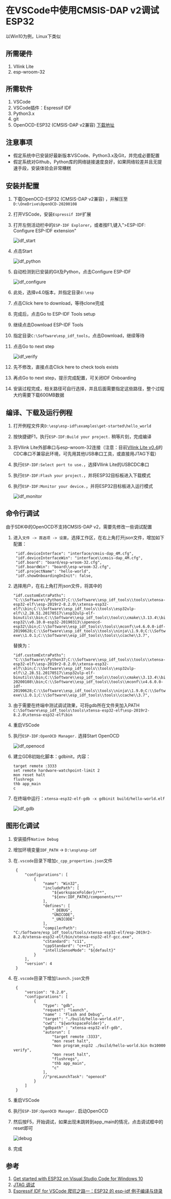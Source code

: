 # 在VSCode中使用CMSIS-DAP v2调试ESP32

以Win10为例，Linux下类似

## 所需硬件
1. Vllink Lite
2. esp-wroom-32

## 所需软件
1. VSCode
2. VSCode插件：Espressif IDF
3. Python3.x
4. git
5. OpenOCD-ESP32 (CMSIS-DAP v2兼容) [下载地址](https://github.com/vllogic/openocd_cmsis-dap_v2/releases)

## 注意事项
* 假定系统中已安装好最新版本VSCode、Python3.x及Git，并完成必要配置
* 假定系统对Github，Python库的网络链接速度良好，如果网络较差并且无提速手段，安装体验会非常糟糕

## 安装并配置
1. 下载OpenOCD-ESP32 (CMSIS-DAP v2兼容) ，并解压至`D:\OneDrive\OpenOCD-20200108`
2. 打开VSCode，安装`Espressif IDF`扩展
3. 打开左侧活动栏中的`ESP-IDF Explorer`，或者按F1,键入">ESP-IDF: Configure ESP-IDF extension"

   ![idf_start](./idf_start.png)
4. 点击Start

   ![idf_python](./idf_python.png)
5. 自动检测到已安装的Git及Python，点击Configure ESP-IDF

   ![idf_configure](./idf_configure.png)
6. 此处，选择v4.0版本，并指定目录`d:\esp`
7. 点击Click here to download，等待clone完成
8. 完成后，点击Go to ESP-IDF Tools setup
9.  继续点击Download ESP-IDF Tools
10. 指定目录`C:\Software\esp_idf_tools`，点击Download，继续等待
11. 点击Go to next step

    ![idf_verify](./idf_verify.png)
12. 先不修改，直接点击Click here to check tools exists
13. 再点Go to next step，提示完成配置，可关闭IDF Onboarding
14. 安装过程完成，相关路径可自行选择，并且后面需要指定这些路径，整个过程大约需要下载600MB数据

## 编译、下载及运行例程
1. 打开例程文件夹`D:\esp\esp-idf\examples\get-started\hello_world`
2. 按快捷键F1，执行`ESP-IDF:Build your project.` 稍等片刻，完成编译
3. 将Vllink Lite外部串口与esp-wroom-32连接（注意：目前[Vllink Lite v0.4](https://github.com/vllogic/vllink_lite/releases/tag/v0.4)的CDC串口不兼容此环境，可先用其他USB串口工具，或直接用JTAG下载）
4. 执行`ESP-IDF:Select port to use.`，选择Vllink Lite的USBCDC串口
5. 执行`ESP-IDF:Flash your project.`，并将ESP32目标板进入下载模式
6. 执行`ESP-IDF:Monitor your device.`，并将ESP32目标板进入运行模式

   ![idf_monitor](./idf_monitor.png)

## 命令行调试

由于SDK中的OpenOCD不支持CMSIS-DAP v2，需要先修改一些调试配置

1. 进入`文件 -> 首选项 -> 设置`，选择工作区，在右上角打开json文件，增加如下配置： 
   ```
    "idf.deviceInterface": "interface/cmsis-dap_4M.cfg",
    "idf.deviceInterfaceWin": "interface\\cmsis-dap_4M.cfg",
    "idf.board": "board/esp-wroom-32.cfg",
    "idf.boardWin": "board\\esp-wroom-32.cfg",
    "idf.projectName": "hello-world",
    "idf.showOnboardingOnInit": false,
    ```
2. 选择用户，在右上角打开json文件，将其中的
   ```
   "idf.customExtraPaths": "C:\\Software\\Python37;C:\\Software\\esp_idf_tools\\tools\\xtensa-esp32-elf\\esp-2019r2-8.2.0\\xtensa-esp32-elf\\bin;C:\\Software\\esp_idf_tools\\tools\\esp32ulp-elf\\2.28.51.20170517\\esp32ulp-elf-binutils\\bin;C:\\Software\\esp_idf_tools\\tools\\cmake\\3.13.4\\bin;C:\\Software\\esp_idf_tools\\tools\\openocd-esp32\\v0.10.0-esp32-20190313\\openocd-esp32\\bin;C:\\Software\\esp_idf_tools\\tools\\mconf\\v4.6.0.0-idf-20190628;C:\\Software\\esp_idf_tools\\tools\\ninja\\1.9.0;C:\\Software\\esp_idf_tools\\tools\\idf-exe\\1.0.1;C:\\Software\\esp_idf_tools\\tools\\ccache\\3.7",
   ```
   替换为：
   ```
   "idf.customExtraPaths": "C:\\Software\\Python37;C:\\Software\\esp_idf_tools\\tools\\xtensa-esp32-elf\\esp-2019r2-8.2.0\\xtensa-esp32-elf\\bin;C:\\Software\\esp_idf_tools\\tools\\esp32ulp-elf\\2.28.51.20170517\\esp32ulp-elf-binutils\\bin;C:\\Software\\esp_idf_tools\\tools\\cmake\\3.13.4\\bin;D:\\OneDrive\\OpenOCD-20200108\\bin;C:\\Software\\esp_idf_tools\\tools\\mconf\\v4.6.0.0-idf-20190628;C:\\Software\\esp_idf_tools\\tools\\ninja\\1.9.0;C:\\Software\\esp_idf_tools\\tools\\idf-exe\\1.0.1;C:\\Software\\esp_idf_tools\\tools\\ccache\\3.7",
   ```
3. 由于需要在终端中测试调试效果，可将gdb所在文件夹加入PATH `C:\Software\esp_idf_tools\tools\xtensa-esp32-elf\esp-2019r2-8.2.0\xtensa-esp32-elf\bin`
4. 重启VSCode
5. 执行`ESP-IDF:OpenOCD Manager.` 选择Start OpenOCD

   ![idf_openocd](./idf_openocd.png)
6. 建立GDB初始化脚本：gdbinit，内容：
   ```
   target remote :3333
   set remote hardware-watchpoint-limit 2
   mon reset halt
   flushregs
   thb app_main
   c
   ```
7. 在终端中运行：`xtensa-esp32-elf-gdb -x gdbinit build/hello-world.elf`

   ![idf_gdb](./idf_gdb.png)

## 图形化调试
1. 安装插件`Native Debug`
2. 增加环境变量`IDF_PATH` -> `D:\esp\esp-idf`
3. 在`.vscode`目录下增加`c_cpp_properties.json`文件
   ```
    {
        "configurations": [
            {
                "name": "Win32",
                "includePath": [
                    "${workspaceFolder}/**",
                    "${env:IDF_PATH}/components/**"
                ],
                "defines": [
                    "_DEBUG",
                    "UNICODE",
                    "_UNICODE"
                ],
                "compilerPath": "C:/Software/esp_idf_tools/tools/xtensa-esp32-elf/esp-2019r2-8.2.0/xtensa-esp32-elf/bin/xtensa-esp32-elf-gcc.exe",
                "cStandard": "c11",
                "cppStandard": "c++17",
                "intelliSenseMode": "${default}"
            }
        ],
        "version": 4
    }
   ```
4. 在`.vscode`目录下增加`launch.json`文件
   ```
    {
        "version": "0.2.0",
        "configurations": [
            {
                "type": "gdb",
                "request": "launch",
                "name" : "Flash and Debug",
                "target": "./build/hello-world.elf",
                "cwd": "${workspaceFolder}",
                "gdbpath" : "xtensa-esp32-elf-gdb",
                "autorun": [
                    "target remote :3333",
                    "mon reset halt",
                    "mon program_esp32 ./build/hello-world.bin 0x10000 verify",
                    "mon reset halt",
                    "flushregs",
                    "thb app_main",
                    "c"
                ],
                //"preLaunchTask": "openocd"
            }
        ]
    }
   ```
5. 重启VSCode
6. 执行`ESP-IDF:OpenOCD Manager.` 启动OpenOCD
7. 然后按F5，开始调试，如果出现未跳转到app_main的情况，点击调试框中的reset即可
   
   ![debug](./debug.png)
8. 完成

## 参考
1. [Get started with ESP32 on Visual Studio Code for Windows 10](https://www.youtube.com/watch?v=KRyvly_SYS8&list=PLvtTUqQ2PdLwBddDkwRJ0GECkJeTe_Yf6)
2. [JTAG 调试](https://docs.espressif.com/projects/esp-idf/zh_CN/latest/api-guides/jtag-debugging/index.html)
3. [Espressif IDF for VSCode 爬坑之路一：ESP32 的 esp-idf 例子编译与烧录](https://blog.csdn.net/zztiger123/article/details/103811665)
